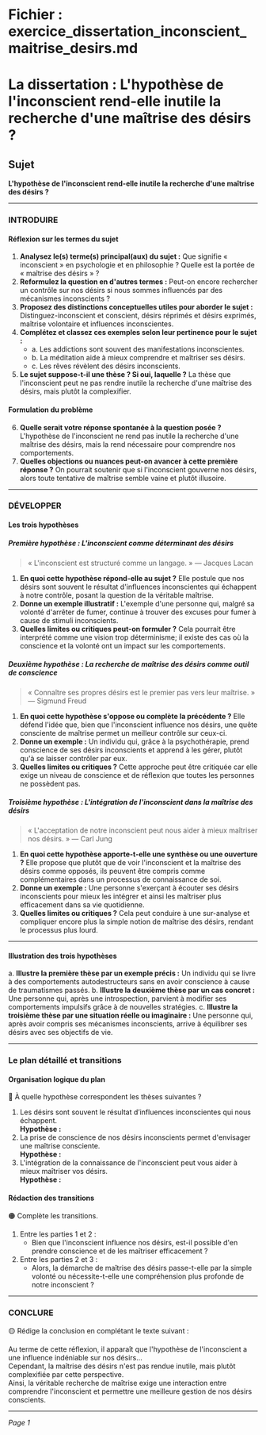 # Fichier : exercice_dissertation_inconscient_maitrise_desirs.md

# La dissertation : L'hypothèse de l'inconscient rend-elle inutile la recherche d'une maîtrise des désirs ?

## Sujet
**L'hypothèse de l'inconscient rend-elle inutile la recherche d'une maîtrise des désirs ?**

---

### INTRODUIRE

#### Réflexion sur les termes du sujet

1. **Analysez le(s) terme(s) principal(aux) du sujet :** Que signifie « inconscient » en psychologie et en philosophie ? Quelle est la portée de « maîtrise des désirs » ? 
2. **Reformulez la question en d'autres termes :** Peut-on encore rechercher un contrôle sur nos désirs si nous sommes influencés par des mécanismes inconscients ?
3. **Proposez des distinctions conceptuelles utiles pour aborder le sujet :** Distinguez-inconscient et conscient, désirs réprimés et désirs exprimés, maîtrise volontaire et influences inconscientes.
4. **Complétez et classez ces exemples selon leur pertinence pour le sujet :**
   - a. Les addictions sont souvent des manifestations inconscientes.
   - b. La méditation aide à mieux comprendre et maîtriser ses désirs.
   - c. Les rêves révèlent des désirs inconscients.
5. **Le sujet suppose-t-il une thèse ? Si oui, laquelle ?** La thèse que l'inconscient peut ne pas rendre inutile la recherche d'une maîtrise des désirs, mais plutôt la complexifier.

#### Formulation du problème

6. **Quelle serait votre réponse spontanée à la question posée ?** L'hypothèse de l'inconscient ne rend pas inutile la recherche d'une maîtrise des désirs, mais la rend nécessaire pour comprendre nos comportements.
7. **Quelles objections ou nuances peut-on avancer à cette première réponse ?** On pourrait soutenir que si l'inconscient gouverne nos désirs, alors toute tentative de maîtrise semble vaine et plutôt illusoire.

---

### DÉVELOPPER

#### Les trois hypothèses

##### Première hypothèse : L'inconscient comme déterminant des désirs

> « L'inconscient est structuré comme un langage. » — Jacques Lacan 

1. **En quoi cette hypothèse répond-elle au sujet ?** Elle postule que nos désirs sont souvent le résultat d'influences inconscientes qui échappent à notre contrôle, posant la question de la véritable maîtrise.
2. **Donne un exemple illustratif :** L'exemple d'une personne qui, malgré sa volonté d'arrêter de fumer, continue à trouver des excuses pour fumer à cause de stimuli inconscients.
3. **Quelles limites ou critiques peut-on formuler ?** Cela pourrait être interprété comme une vision trop déterminisme; il existe des cas où la conscience et la volonté ont un impact sur les comportements.

##### Deuxième hypothèse : La recherche de maîtrise des désirs comme outil de conscience

> « Connaître ses propres désirs est le premier pas vers leur maîtrise. » — Sigmund Freud 

1. **En quoi cette hypothèse s'oppose ou complète la précédente ?** Elle défend l'idée que, bien que l'inconscient influence nos désirs, une quête consciente de maîtrise permet un meilleur contrôle sur ceux-ci.
2. **Donne un exemple :** Un individu qui, grâce à la psychothérapie, prend conscience de ses désirs inconscients et apprend à les gérer, plutôt qu'à se laisser contrôler par eux.
3. **Quelles limites ou critiques ?** Cette approche peut être critiquée car elle exige un niveau de conscience et de réflexion que toutes les personnes ne possèdent pas.

##### Troisième hypothèse : L'intégration de l'inconscient dans la maîtrise des désirs

> « L'acceptation de notre inconscient peut nous aider à mieux maîtriser nos désirs. » — Carl Jung 

1. **En quoi cette hypothèse apporte-t-elle une synthèse ou une ouverture ?** Elle propose que plutôt que de voir l'inconscient et la maîtrise des désirs comme opposés, ils peuvent être compris comme complémentaires dans un processus de connaissance de soi.
2. **Donne un exemple :** Une personne s'exerçant à écouter ses désirs inconscients pour mieux les intégrer et ainsi les maîtriser plus efficacement dans sa vie quotidienne.
3. **Quelles limites ou critiques ?** Cela peut conduire à une sur-analyse et compliquer encore plus la simple notion de maîtrise des désirs, rendant le processus plus lourd.

---

#### Illustration des trois hypothèses

a. **Illustre la première thèse par un exemple précis :** Un individu qui se livre à des comportements autodestructeurs sans en avoir conscience à cause de traumatismes passés.
b. **Illustre la deuxième thèse par un cas concret :** Une personne qui, après une introspection, parvient à modifier ses comportements impulsifs grâce à de nouvelles stratégies.
c. **Illustre la troisième thèse par une situation réelle ou imaginaire :** Une personne qui, après avoir compris ses mécanismes inconscients, arrive à équilibrer ses désirs avec ses objectifs de vie.

---

### Le plan détaillé et transitions

#### Organisation logique du plan

🔴 À quelle hypothèse correspondent les thèses suivantes ?

1. Les désirs sont souvent le résultat d’influences inconscientes qui nous échappent.  
   **Hypothèse :** 
2. La prise de conscience de nos désirs inconscients permet d'envisager une maîtrise consciente.  
   **Hypothèse :**
3. L'intégration de la connaissance de l'inconscient peut vous aider à mieux maîtriser vos désirs.  
   **Hypothèse :**

#### Rédaction des transitions

🟠 Complète les transitions.

1. Entre les parties 1 et 2 :  
   - Bien que l'inconscient influence nos désirs, est-il possible d'en prendre conscience et de les maîtriser efficacement ?
2. Entre les parties 2 et 3 :  
   - Alors, la démarche de maîtrise des désirs passe-t-elle par la simple volonté ou nécessite-t-elle une compréhension plus profonde de notre inconscient ?

---

### CONCLURE

🟡 Rédige la conclusion en complétant le texte suivant :

Au terme de cette réflexion, il apparaît que l'hypothèse de l'inconscient a une influence indéniable sur nos désirs...  
Cependant, la maîtrise des désirs n'est pas rendue inutile, mais plutôt complexifiée par cette perspective.  
Ainsi, la véritable recherche de maîtrise exige une interaction entre comprendre l'inconscient et permettre une meilleure gestion de nos désirs conscients.

--- 

*Page 1*